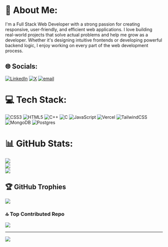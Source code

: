 # 💫 About Me:
I'm a Full Stack Web Developer with a strong passion for creating responsive, user-friendly, and efficient web applications. I love building real-world projects that solve actual problems and help me grow as a developer. Whether it's designing intuitive frontends or developing powerful backend logic, I enjoy working on every part of the web development process.


## 🌐 Socials:
[![LinkedIn](https://img.shields.io/badge/LinkedIn-%230077B5.svg?logo=linkedin&logoColor=white)](https://linkedin.com/in/jitanshu27) [![X](https://img.shields.io/badge/X-black.svg?logo=X&logoColor=white)](https://x.com/@jitanshu027) [![email](https://img.shields.io/badge/Email-D14836?logo=gmail&logoColor=white)](mailto:jitanshu027@gmail.com) 

# 💻 Tech Stack:
![CSS3](https://img.shields.io/badge/css3-%231572B6.svg?style=for-the-badge&logo=css3&logoColor=white) ![HTML5](https://img.shields.io/badge/html5-%23E34F26.svg?style=for-the-badge&logo=html5&logoColor=white) ![C++](https://img.shields.io/badge/c++-%2300599C.svg?style=for-the-badge&logo=c%2B%2B&logoColor=white) ![C](https://img.shields.io/badge/c-%2300599C.svg?style=for-the-badge&logo=c&logoColor=white) ![JavaScript](https://img.shields.io/badge/javascript-%23323330.svg?style=for-the-badge&logo=javascript&logoColor=%23F7DF1E) ![Vercel](https://img.shields.io/badge/vercel-%23000000.svg?style=for-the-badge&logo=vercel&logoColor=white) ![TailwindCSS](https://img.shields.io/badge/tailwindcss-%2338B2AC.svg?style=for-the-badge&logo=tailwind-css&logoColor=white) ![MongoDB](https://img.shields.io/badge/MongoDB-%234ea94b.svg?style=for-the-badge&logo=mongodb&logoColor=white) ![Postgres](https://img.shields.io/badge/postgres-%23316192.svg?style=for-the-badge&logo=postgresql&logoColor=white)
# 📊 GitHub Stats:
![](https://github-readme-stats.vercel.app/api?username=jitanshu-27&theme=dark&hide_border=false&include_all_commits=true&count_private=false)<br/>
![](https://nirzak-streak-stats.vercel.app/?user=jitanshu-27&theme=dark&hide_border=false)<br/>
![](https://github-readme-stats.vercel.app/api/top-langs/?username=jitanshu-27&theme=dark&hide_border=false&include_all_commits=true&count_private=false&layout=compact)

## 🏆 GitHub Trophies
![](https://github-profile-trophy.vercel.app/?username=jitanshu-27&theme=radical&no-frame=false&no-bg=true&margin-w=4)

### 🔝 Top Contributed Repo
![](https://github-contributor-stats.vercel.app/api?username=jitanshu-27&limit=5&theme=dark&combine_all_yearly_contributions=true)

---
[![](https://visitcount.itsvg.in/api?id=jitanshu-27&icon=0&color=0)](https://visitcount.itsvg.in)

<!-- Proudly created with GPRM ( https://gprm.itsvg.in ) -->
